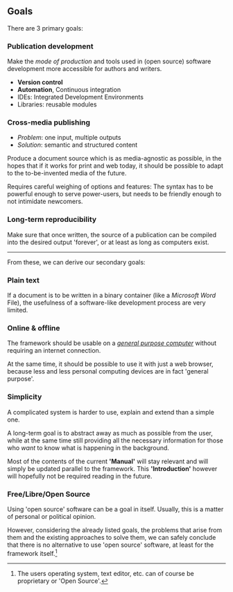 ## Goals


There are 3 primary goals:

### Publication development

Make the *mode of production* and tools used in (open source) software development 
more accessible for authors and writers.

- **Version control** 
- **Automation**, Continuous integration
- IDEs: Integrated Development Environments
- Libraries: reusable modules

<!-- 
Conceptually, there is no difference between a natural written language and a programming language.  
Both have conventions like syntax and grammar, need to be parsed, compiled, etc.
-->

### Cross-media publishing

- *Problem*: one input, multiple outputs
- *Solution*: semantic and structured content

Produce a document source which is as media-agnostic as possible, in the hopes
that if it works for print and web today, it should be possible to adapt
to the to-be-invented media of the future.

Requires careful weighing of options and features: The syntax has to be powerful enough to serve power-users, but needs to be friendly enough to not intimidate newcomers.

### Long-term reproducibility

Make sure that once written, the source of a publication can be compiled into the desired output 'forever', 
or at least as long as computers exist.

---

From these, we can derive our secondary goals:

### Plain text

If a document is to be written in a binary container (like a *Microsoft Word* File), 
the usefulness of a software-like development process are very limited.

### Online & offline

The framework should be usable on a [*general purpose computer*](https://en.wikipedia.org/wiki/Turing_machine) without requiring an internet connection.

At the same time, it should be possible to use it 
with just a web browser, because less and less personal computing devices are in fact 'general purpose'.

### Simplicity

A complicated system is harder to use, explain and extend than a simple one.

A long-term goal is to abstract away as much as possible from the user, 
while at the same time still providing all the necessary information 
for those who *want* to know what is happening in the background.

Most of the contents of the current **'Manual'** will stay relevant 
and will simply be updated parallel to the framework. 
This **'Introduction'** however will hopefully not be required reading in the future.


### Free/Libre/Open Source

Using 'open source' software can be a goal in itself. Usually, this is a matter of personal or political opinion. 

However, considering the already listed goals, the problems that arise from them and the existing approaches to solve them, we can safely conclude that there is no alternative to use 'open source' software, at least for the framework itself.[^fn-usersoft]

[^fn-usersoft]: The users operating system, text editor, etc. can of course be proprietary or 'Open Source'.

<!-- It does not make any difference as long as all the needed software can be installed easily – that alone rules out Apple's closed `iOS` system as well as the 'open' Android (for today). -->

<!-- 
!["Open Source All The Things" *([internet meme][flossmeme])*](../_stash/open-source-all-the-things.jpg)

[flossmeme]: http://thinkahol.wordpress.com/2012/04/05/open-source-all-the-things-free-energy-and-free-information-for-a-free-people/ 
-->

